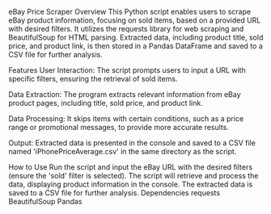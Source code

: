 eBay Price Scraper
Overview
This Python script enables users to scrape eBay product information, focusing on sold items, based on a provided URL with desired filters. It utilizes the requests library for web scraping and BeautifulSoup for HTML parsing. Extracted data, including product title, sold price, and product link, is then stored in a Pandas DataFrame and saved to a CSV file for further analysis.

Features
User Interaction: The script prompts users to input a URL with specific filters, ensuring the retrieval of sold items.

Data Extraction: The program extracts relevant information from eBay product pages, including title, sold price, and product link.

Data Processing: It skips items with certain conditions, such as a price range or promotional messages, to provide more accurate results.

Output: Extracted data is presented in the console and saved to a CSV file named 'iPhonePriceAverage.csv' in the same directory as the script.

How to Use
Run the script and input the eBay URL with the desired filters (ensure the 'sold' filter is selected).
The script will retrieve and process the data, displaying product information in the console.
The extracted data is saved to a CSV file for further analysis.
Dependencies
requests
BeautifulSoup
Pandas

